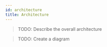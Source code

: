 ```yaml
---
id: architecture
title: Architecture
---
```


> TODO: Describe the overall architecture

> TODO: Create a diagram
